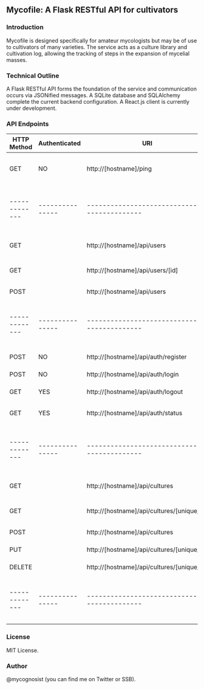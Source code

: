 ## Mycofile: A Flask RESTful API for cultivators

### Introduction

Mycofile is designed specifically for amateur mycologists but may be of use to cultivators of many varieties. The service acts as a culture library and cultivation log, allowing the tracking of steps in the expansion of mycelial masses. 

### Technical Outline

A Flask RESTful API forms the foundation of the service and communication occurs via JSONified messages. A SQLite database and SQLAlchemy complete the current backend configuration. A React.js client is currently under development.

### API Endpoints

| HTTP Method | Authenticated | URI                                        | Action                    |
|-------------|---------------|--------------------------------------------|---------------------------|
| GET         | NO            | http://[hostname]/ping                     | Ping - system status test |
|-------------|---------------|--------------------------------------------|---------------------------|
| GET         |               | http://[hostname]/api/users                | Return all users          |
| GET         |               | http://[hostname]/api/users/[id]           | Return single user        |
| POST        |               | http://[hostname]/api/users                | Add user                  |
|-------------|---------------|--------------------------------------------|---------------------------|
| POST        | NO            | http://[hostname]/api/auth/register        | Register a user           |
| POST        | NO            | http://[hostname]/api/auth/login           | Log in a user             |
| GET         | YES           | http://[hostname]/api/auth/logout          | Log out a user            |
| GET         | YES           | http://[hostname]/api/auth/status          | Get user status           |
|-------------|---------------|--------------------------------------------|---------------------------|
| GET         |               | http://[hostname]/api/cultures             | Return all cultures       |
| GET         |               | http://[hostname]/api/cultures/[unique_id] | Return single culture     |
| POST        |               | http://[hostname]/api/cultures             | Add culture               |
| PUT         |               | http://[hostname]/api/cultures/[unique_id] | Update culture            |
| DELETE      |               | http://[hostname]/api/cultures/[unique_id] | Delete culture            |
|-------------|---------------|--------------------------------------------|---------------------------|

### License

MIT License.

### Author

@mycognosist (you can find me on Twitter or SSB).
